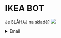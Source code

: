 # IKEA BOT
Je BLÅHAJ na skladě?
![](https://i.zerocz.eu/pSdKM3HpFX.png)
<details> 
  <summary>Email</summary>
   <img src="https://i.zerocz.eu/vO1P5CPAJD.png">
</details>
